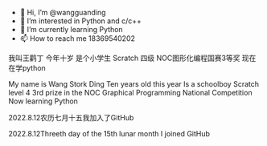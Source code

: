 - 👋 Hi, I’m @wangguanding
- 👀 I’m interested in Python and c/c++
- 🌱 I’m currently learning Python
- 📫 How to reach me 18369540202

<!---
wangguanding/wangguanding is a ✨ special ✨ repository because its `README.md` (this file) appears on your GitHub profile.
You can click the Preview link to take a look at your changes.
--->


我叫王鹳丁
今年十岁
是个小学生
Scratch 四级
NOC图形化编程国赛3等奖
现在在学python


My name is Wang Stork Ding
Ten years old this year
Is a schoolboy
Scratch level 4
3rd prize in the NOC Graphical Programming National Competition
Now learning Python


2022.8.12农历七月十五我加入了GitHub

2022.8.12Threeth day of the 15th lunar month I joined GitHub
